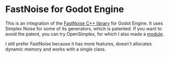 FastNoise for Godot Engine
=============================

This is an integration of the [FastNoise C++ library](https://github.com/Auburns/FastNoise) for Godot Engine.
It uses Simplex Noise for some of its generators, which is patented.
If you want to avoid the patent, you can try OpenSimplex, for which I also made a [module](https://github.com/Zylann/godot_opensimplex).

I still prefer FastNoise because it has more features, doesn't allocates dynamic memory and works with a single class.
